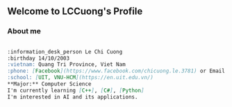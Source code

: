 ## Welcome to LCCuong's Profile



### About me

```markdown

:information_desk_person Le Chi Cuong
:birthday 14/10/2003
:vietnam: Quang Tri Province, Viet Nam
:phone: [Facebook](https://www.facebook.com/chicuong.le.3781) or Email: [21520012@gm.uit.edu.vn]
:school: [UIT, VNU-HCM](https://en.uit.edu.vn/)
**Major:** Computer Science
I'm currently learning [C++], [C#], [Python]
I'm interested in AI and its applications.

```
